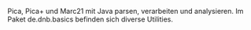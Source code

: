 Pica, Pica+ und Marc21 mit Java parsen, verarbeiten und analysieren. Im Paket de.dnb.basics befinden sich diverse Utilities.
